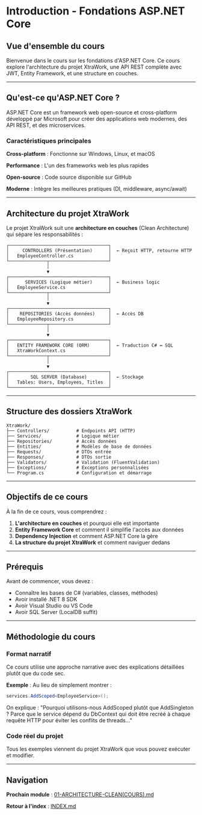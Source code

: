 # Introduction - Fondations ASP.NET Core

## Vue d'ensemble du cours

Bienvenue dans le cours sur les fondations d'ASP.NET Core. Ce cours explore l'architecture du projet XtraWork, une API REST complète avec JWT, Entity Framework, et une structure en couches.

---

## Qu'est-ce qu'ASP.NET Core ?

ASP.NET Core est un framework web open-source et cross-platform développé par Microsoft pour créer des applications web modernes, des API REST, et des microservices.

### Caractéristiques principales

**Cross-platform** : Fonctionne sur Windows, Linux, et macOS

**Performance** : L'un des frameworks web les plus rapides

**Open-source** : Code source disponible sur GitHub

**Moderne** : Intègre les meilleures pratiques (DI, middleware, async/await)

---

## Architecture du projet XtraWork

Le projet XtraWork suit une **architecture en couches** (Clean Architecture) qui sépare les responsabilités :

```
┌─────────────────────────────────────┐
│     CONTROLLERS (Présentation)      │  ← Reçoit HTTP, retourne HTTP
│   EmployeeController.cs             │
└──────────────┬──────────────────────┘
               │
               ▼
┌─────────────────────────────────────┐
│      SERVICES (Logique métier)      │  ← Business logic
│   EmployeeService.cs                │
└──────────────┬──────────────────────┘
               │
               ▼
┌─────────────────────────────────────┐
│    REPOSITORIES (Accès données)     │  ← Accès DB
│   EmployeeRepository.cs             │
└──────────────┬──────────────────────┘
               │
               ▼
┌─────────────────────────────────────┐
│   ENTITY FRAMEWORK CORE (ORM)       │  ← Traduction C# ↔ SQL
│   XtraWorkContext.cs                │
└──────────────┬──────────────────────┘
               │
               ▼
┌─────────────────────────────────────┐
│        SQL SERVER (Database)        │  ← Stockage
│   Tables: Users, Employees, Titles  │
└─────────────────────────────────────┘
```

---

## Structure des dossiers XtraWork

```
XtraWork/
├── Controllers/          # Endpoints API (HTTP)
├── Services/             # Logique métier
├── Repositories/         # Accès données
├── Entities/             # Modèles de base de données
├── Requests/             # DTOs entrée
├── Responses/            # DTOs sortie
├── Validators/           # Validation (FluentValidation)
├── Exceptions/           # Exceptions personnalisées
└── Program.cs            # Configuration et démarrage
```

---

## Objectifs de ce cours

À la fin de ce cours, vous comprendrez :

1. **L'architecture en couches** et pourquoi elle est importante
2. **Entity Framework Core** et comment il simplifie l'accès aux données
3. **Dependency Injection** et comment ASP.NET Core la gère
4. **La structure du projet XtraWork** et comment naviguer dedans

---

## Prérequis

Avant de commencer, vous devez :

- Connaître les bases de C# (variables, classes, méthodes)
- Avoir installé .NET 8 SDK
- Avoir Visual Studio ou VS Code
- Avoir SQL Server (LocalDB suffit)

---

## Méthodologie du cours

### Format narratif

Ce cours utilise une approche narrative avec des explications détaillées plutôt que du code sec.

**Exemple** :
Au lieu de simplement montrer :
```csharp
services.AddScoped<EmployeeService>();
```

On explique :
"Pourquoi utilisons-nous AddScoped plutôt que AddSingleton ? Parce que le service dépend du DbContext qui doit être recréé à chaque requête HTTP pour éviter les conflits de threads..."

### Code réel du projet

Tous les exemples viennent du projet XtraWork que vous pouvez exécuter et modifier.

---

## Navigation

**Prochain module** : [01-ARCHITECTURE-CLEAN(COURS).md](./01-ARCHITECTURE-CLEAN(COURS).md)

**Retour à l'index** : [INDEX.md](./INDEX.md)

